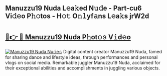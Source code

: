 ## Manuzzu19 Nuda L𝚎a𝚔ed N𝚞𝚍e - Part-cu6 Vi𝚍𝚎o P𝚑𝚘tos - H𝚘𝚝 O𝚗𝚕yf𝚊ns L𝚎a𝚔s jrW2d

# <h2><a href="http://kf1bctu.oniu.top/?m=Manuzzu19+Nuda">🔗👉 🔴 Manuzzu19 Nuda P𝚑ot𝚘𝚜 V𝚒d𝚎o</a></h2>

[![Manuzzu19 Nuda Nu𝚍e𝚜](https://i.imgur.com/0qMVB7G.gif)](http://kf1bctu.oniu.top/?m=Manuzzu19+Nuda)
Digital content creator Manuzzu19 Nuda, famed for sharing dance and lifestyle ideas, through performances and personal vlogs on social media. Remarkable juggler Manuzzu19 Nuda, acclaimed for their exceptional abilities and accomplishments in juggling various objects.  
